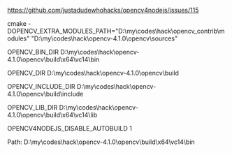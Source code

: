 https://github.com/justadudewhohacks/opencv4nodejs/issues/115 

cmake -DOPENCV_EXTRA_MODULES_PATH="D:\my\codes\hack\opencv_contrib\modules" "D:\my\codes\hack\opencv-4.1.0\opencv\sources"


OPENCV_BIN_DIR
D:\my\codes\hack\opencv-4.1.0\opencv\build\x64\vc14\bin

OPENCV_DIR
D:\my\codes\hack\opencv-4.1.0\opencv\build

OPENCV_INCLUDE_DIR
D:\my\codes\hack\opencv-4.1.0\opencv\build\include

OPENCV_LIB_DIR
D:\my\codes\hack\opencv-4.1.0\opencv\build\x64\vc14\lib

OPENCV4NODEJS_DISABLE_AUTOBUILD
1

Path: D:\my\codes\hack\opencv-4.1.0\opencv\build\x64\vc14\bin


